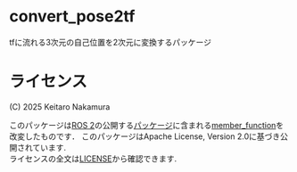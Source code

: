 # convert_pose2tf
tfに流れる3次元の自己位置を2次元に変換するパッケージ

# ライセンス
(C) 2025 Keitaro Nakamura

このパッケージは[ROS 2](https://github.com/ros2)の公開する[パッケージ](https://github.com/ros2/examples/tree/master/rclcpp/topics/minimal_subscriber)に含まれる[member_function](https://github.com/ros2/examples/blob/master/rclcpp/topics/minimal_subscriber/member_function.cpp)を改変したものです．
このパッケージはApache License, Version 2.0に基づき公開されています.  
ライセンスの全文は[LICENSE](./LICENSE)から確認できます.  
